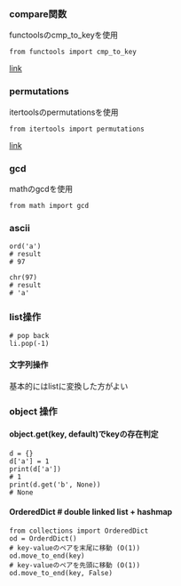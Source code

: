 ### compare関数
functoolsのcmp_to_keyを使用
```
from functools import cmp_to_key
```
[link](./compare_function.py)

### permutations
itertoolsのpermutationsを使用
```
from itertools import permutations
```
[link](./permutations.py)

### gcd
mathのgcdを使用
```
from math import gcd
```

### ascii
```
ord('a')
# result
# 97

chr(97)
# result
# 'a'
```
### list操作
```
# pop back
li.pop(-1)
```

#### 文字列操作
基本的にはlistに変換した方がよい

### object 操作
#### object.get(key, default)でkeyの存在判定
```
d = {}
d['a'] = 1
print(d['a'])
# 1
print(d.get('b', None))
# None
```

#### OrderedDict # double linked list + hashmap
```
from collections import OrderedDict
od = OrderdDict()
# key-valueのペアを末尾に移動 (O(1))
od.move_to_end(key)
# key-valueのペアを先頭に移動 (O(1))
od.move_to_end(key, False)
```
